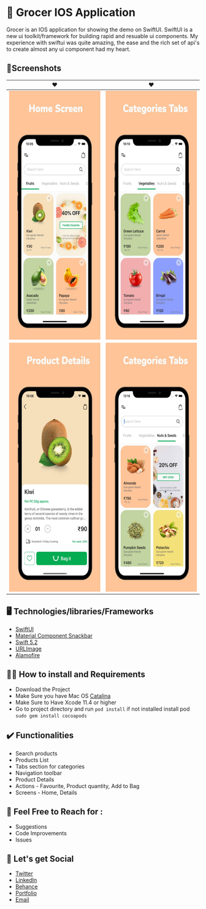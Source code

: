# 🥑 Grocer IOS Application
Grocer is an IOS application for showing the demo on SwiftUI. SwiftUI is a new ui toolkit/framework for building rapid and resuable ui components. My experience with swiftui was quite amazing, the ease and the rich set of api's to create almost any ui component had my heart.

## 📱Screenshots
♥️ | ♥️
------------ | -------------
<img src="https://raw.githubusercontent.com/worstkiller/grocer-ios/master/screenshots/Image%201.jpg" height="649" width="300">|<img src="https://raw.githubusercontent.com/worstkiller/grocer-ios/master/screenshots/Image%202.jpg" height="649" width="300">
<img src="https://raw.githubusercontent.com/worstkiller/grocer-ios/master/screenshots/Image%203.jpg" height="649" width="300">|<img src="https://raw.githubusercontent.com/worstkiller/grocer-ios/master/screenshots/Image%205.jpg" height="649" width="300">

## 🖥️ Technologies/libraries/Frameworks

- [SwiftUI](https://developer.apple.com/documentation/swiftui)
- [Material Component Snackbar](https://material.io/develop/ios/components/snackbars/)
- [Swift 5.2](https://docs.swift.org/swift-book/GuidedTour/GuidedTour.html)
- [URLImage](https://github.com/dmytro-anokhin/url-image)
- [Alamofire](https://alamofire.github.io/Alamofire/)

## 👩‍💻 How to install and Requirements
- Download the Project
- Make Sure you have Mac OS [Catalina](https://apps.apple.com/in/app/macos-catalina/id1466841314?l=en-in&mt=12)
- Make Sure to Have Xcode 11.4 or higher
- Go to project directory and run ```pod install``` if not installed install pod ``` sudo gem install cocoapods```


## ✔️ Functionalities
* Search products
* Products List
* Tabs section for categories
* Navigation toolbar
* Product Details
* Actions - Favourite, Product quantity, Add to Bag 
* Screens - Home, Details

## 💁 Feel Free to Reach for :
 * Suggestions
 * Code Improvements
 * Issues

## 🤝 Let's get Social
 * [Twitter](https://twitter.com/vikaskum09)
 * [LinkedIn](https://www.linkedin.com/in/vikaskumar09/)
 * [Behance](https://www.behance.net/vikaskum)
 * [Portfolio](https://vikas.dev)
 * [Email](mailto:contactvikasrajput@gmail.com)

